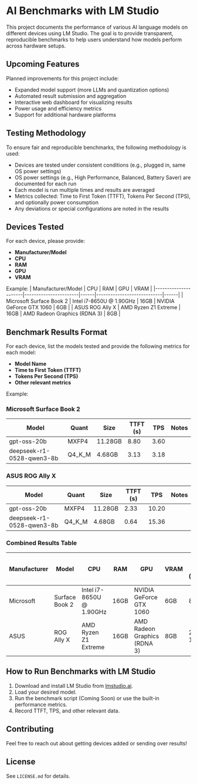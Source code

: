 
# AI Benchmarks with LM Studio

This project documents the performance of various AI language models on different devices using LM Studio. The goal is to provide transparent, reproducible benchmarks to help users understand how models perform across hardware setups.

## Upcoming Features
Planned improvements for this project include:
- Expanded model support (more LLMs and quantization options)
- Automated result submission and aggregation
- Interactive web dashboard for visualizing results
- Power usage and efficiency metrics
- Support for additional hardware platforms

## Testing Methodology
To ensure fair and reproducible benchmarks, the following methodology is used:
- Devices are tested under consistent conditions (e.g., plugged in, same OS power settings)
- OS power settings (e.g., High Performance, Balanced, Battery Saver) are documented for each run
- Each model is run multiple times and results are averaged
- Metrics collected: Time to First Token (TTFT), Tokens Per Second (TPS), and optionally power consumption
- Any deviations or special configurations are noted in the results

## Devices Tested
For each device, please provide:
- **Manufacturer/Model**
- **CPU**
- **RAM**
- **GPU**
- **VRAM**

Example:
| Manufacturer/Model   | CPU                   | RAM  | GPU                        | VRAM |
|----------------------|-----------------------|------|----------------------------|------|
| Microsoft Surface Book 2 | Intel i7-8650U @ 1.90GHz | 16GB | NVIDIA GeForce GTX 1060   | 6GB  |
| ASUS ROG Ally X         | AMD Ryzen Z1 Extreme      | 16GB | AMD Radeon Graphics (RDNA 3) | 8GB  |

## Benchmark Results Format
For each device, list the models tested and provide the following metrics for each model:
- **Model Name**
- **Time to First Token (TTFT)**
- **Tokens Per Second (TPS)**
- **Other relevant metrics**

Example:

### Microsoft Surface Book 2
| Model                        | Quant   | Size    | TTFT (s) | TPS   | Notes |
|------------------------------|---------|---------|----------|-------|-------|
| gpt-oss-20b                  | MXFP4   | 11.28GB | 8.80     | 3.60  |       |
| deepseek-r1-0528-qwen3-8b    | Q4_K_M  | 4.68GB  | 3.13     | 3.18  |       |

### ASUS ROG Ally X
| Model                        | Quant   | Size    | TTFT (s) | TPS   | Notes |
|------------------------------|---------|---------|----------|-------|-------|
| gpt-oss-20b                  | MXFP4   | 11.28GB | 2.33     | 10.20 |       |
| deepseek-r1-0528-qwen3-8b    | Q4_K_M  | 4.68GB  | 0.64     | 15.36 |       |

### Combined Results Table

| Manufacturer | Model            | CPU                   | RAM  | GPU                        | VRAM | gpt-oss-20b (TTFT/TPS) | deepseek-r1-0528-qwen3-8b (TTFT/TPS) |
|--------------|------------------|-----------------------|------|----------------------------|------|-----------------------|---------------------------------------|
| Microsoft    | Surface Book 2   | Intel i7-8650U @ 1.90GHz | 16GB | NVIDIA GeForce GTX 1060   | 6GB  | 8.80 / 3.60           | 3.13 / 3.18                           |
| ASUS         | ROG Ally X       | AMD Ryzen Z1 Extreme      | 16GB | AMD Radeon Graphics (RDNA 3) | 8GB  | 2.33 / 10.20          | 0.64 / 15.36                          |


## How to Run Benchmarks with LM Studio
1. Download and install LM Studio from [lmstudio.ai](https://lmstudio.ai/).
2. Load your desired model.
3. Run the benchmark script (Coming Soon) or use the built-in performance metrics.
4. Record TTFT, TPS, and other relevant data.


## Contributing
Feel free to reach out about getting devices added or sending over results!

## License
See `LICENSE.md` for details.
